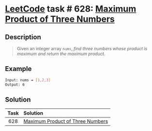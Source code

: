 # [LeetCode][leetcode] task # 628: [Maximum Product of Three Numbers][task]

Description
-----------

> Given an integer array `nums`,
> _find three numbers whose product is maximum and return the maximum product_.

 Example
-------

```sh
Input: nums = [1,2,3]
Output: 6
```

Solution
--------

| Task | Solution                                     |
|:----:|:---------------------------------------------|
| 628  | [Maximum Product of Three Numbers][solution] |


[leetcode]: <http://leetcode.com/>
[task]: <https://leetcode.com/problems/maximum-product-of-three-numbers/>
[solution]: <https://github.com/wellaxis/witalis-jkit/blob/main/module/tasks/src/main/java/com/witalis/jkit/tasks/core/task/leetcode/h7/p628/option/Practice.java>
